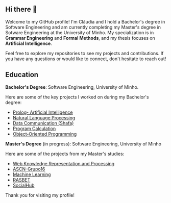 ## Hi there 👋
Welcome to my GitHub profile!
I'm Cláudia and I hold a Bachelor's degree in Software Engineering and am currently completing my Master's degree in Sotware Engineering at the University of Minho. My specialization is in **Grammar Engineering** and **Formal Methods**, and my thesis focuses on **Artificial Intelligence**.

Feel free to explore my repositories to see my projects and contributions. If you have any questions or would like to connect, don't hesitate to reach out!

## Education

**Bachelor's Degree**: Software Engineering, University of Minho.

Here are some of the key projects I worked on during my Bachelor's degree:

- [Prolog- Artificial Intelligence](https://github.com/Claudia54/Prolog-AI) 
- [Natural Language Processing](https://github.com/Claudia54/PL) 
- [Data Communication (Shafa)](https://github.com/Claudia54/Shafa)
- [Program Calculation ](https://github.com/Claudia54/CP)
- [Object-Oriented Programming](https://github.com/Claudia54/Object-Oriented-Programming) 
  
 **Master's Degree** (in progress): Software Engineering, University of Minho

 Here are some of the projects from my Master's studies:

- [Web Knowledge Representation and Processing]([https://github.com/Claudia54/RPWK](https://github.com/Claudia54/Web-Knowledge-Representation-and-Processing)) 
- [ASCN-Grupo16](https://github.com/Claudia54/ASCN-Grupo16) 
- [Machine Learning](https://github.com/Claudia54/MachineLearning) 
- [RASBET](https://github.com/Claudia54/RASBET)
- [SocialHub](https://github.com/Claudia54/SocialHub) 

Thank you for visiting my profile!

